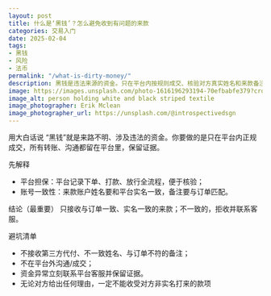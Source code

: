 ```yaml
---
layout: post
title: 什么是‘黑钱’？怎么避免收到有问题的来款
categories: 交易入门
date: 2025-02-04
tags:
- 黑钱
- 风险
- 法币
permalink: "/what-is-dirty-money/"
description: 黑钱是违法来源的资金。只在平台内按规则成交、核验对方真实姓名和来款备注，能显著降低风险。
image: https://images.unsplash.com/photo-1616196293194-70efbabfe379?crop=entropy&cs=tinysrgb&fit=max&fm=jpg&ixid=M3w4MDE0MTh8MHwxfHNlYXJjaHw2fHxhdm9pZGluZy1ibGFjay1tb25leS1yaXNrfGVufDB8MHx8fDE3NTczMTk0NDR8MA&ixlib=rb-4.1.0&q=80&w=1080
image_alt: person holding white and black striped textile
image_photographer: Erik Mclean
image_photographer_url: https://unsplash.com/@introspectivedsgn
---
```

用大白话说
“黑钱”就是来路不明、涉及违法的资金。你要做的是只在平台内正规成交，所有转账、沟通都留在平台里，保留证据。

先解释
- 平台担保：平台记录下单、打款、放行全流程，便于核验；
- 账号一致性：来款账户姓名要和平台实名一致，备注要与订单匹配。

结论（最重要）
只接收与订单一致、实名一致的来款；不一致的，拒收并联系客服。

避坑清单
- 不接收第三方代付、不一致姓名、与订单不符的备注；
- 不在平台外沟通/成交；
- 资金异常立刻联系平台客服并保留证据。
- 无论对方给出任何理由，一定不能收受对方非实名打来的款项


